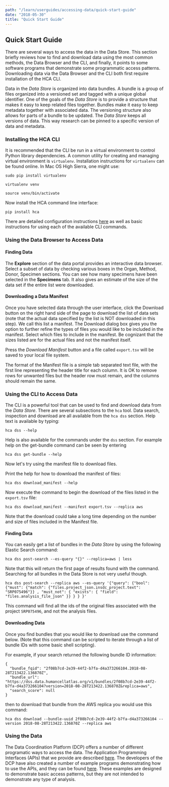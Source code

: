 ```yaml
---
path: "/learn/userguides/accessing-data/quick-start-guide"
date: "2018-05-30"
title: "Quick Start Guide"
---
```



## Quick Start Guide
There are several ways to access the data in the Data Store. This section briefly reviews how to find and download data using the most common methods, the Data Browser and the CLI, and finally, it points to some software programs that demonstrate some programmatic access patterns. Downloading data via the Data Browser and the CLI both first require installation of the HCA CLI.

Data in the *Data Store* is organized into data bundles. A bundle is a group of files organized into a versioned set and tagged with a unique global identifier. One of the goals of the *Data Store* is to provide a structure that makes it easy to keep related files together. Bundles make it easy to keep metadata together with associated data. The versioning structure also allows for parts of a bundle to be updated. The *Data Store* keeps all versions of data. This way research can be pinned to a specific version of data and metadata.

### Installing the HCA CLI
It is recommended that the CLI be run in a virtual environment to control Python library dependencies. A common utility for creating and managing virtual environment is `virtualenv`. Installation instructions for `virtualenv` can be found online. In Mac OS High Sierra, one might use:

`sudo pip install virtualenv`

`virtualenv venv`

`source venv/bin/activate`

Now install the HCA command line interface:

`pip install hca`

There are detailed configuration instructions [here](https://hca.readthedocs.io/en/latest/) as well as basic instructions for using each of the available CLI commands.

### Using the Data Browser to Access Data
#### Finding Data
The **Explore** section of the data portal provides an interactive data browser. Select a subset of data by checking various boxes in the Organ, Method, Donor, Specimen sections. You can see how many specimens have been selected in the **Specimens** tab. It also gives an estimate of the size of the data set if the entire list were downloaded.

#### Downloading a Data Manifest
Once you have selected data through the user interface, click the Download button on the right hand side of the page to download the list of data sets (note that the actual data specified by the list is NOT downloaded in this step). We call this list a manifest. The Download dialog box gives you the option to further refine the types of files you would like to be included in the manifest. Select which files to include in the manifest. Be cognizant that the sizes listed are for the actual files and not the manifest itself. 

Press the _Download Manifest_ button and a file called `export.tsv` will be saved to your local file system.

The format of the Manifest file is a simple tab separated text file, with the first line representing the header title for each column. It is OK to remove rows for unwanted files but the header row must remain, and the columns should remain the same.

### Using the CLI to Access Data
The CLI is a powerful tool that can be used to find and download data from the *Data Store*. There are several subsections to the `hca` tool. Data search, inspection and download are all available from the `hca dss` section. Help text is available by typing:

`hca dss --help`

Help is also available for the commands under the `dss` section. For example help on the get-bundle command can be seen by entering

`hca dss get-bundle --help`

Now let's try using the manifest file to download files. 

Print the help for how to download the manifest of files:

`hca dss download_manifest --help`

Now execute the command to begin the download of the files listed in the `export.tsv` file:

`hca dss download_manifest --manifest export.tsv --replica aws`

Note that the download could take a long time depending on the number and size of files included in the Manifest file.

#### Finding Data
You can easily get a list of bundles in the *Data Store* by using the following Elastic Search command:

`hca dss post-search --es-query "{}" --replica=aws | less`
    
Note that this will return the first page of results found with the command. Searching for all bundles in the Data Store is not very useful though. 

`hca dss post-search --replica aws --es-query '{"query": {"bool": {"must": {"match": {"files.project_json.insdc_project.text": "SRP075496"}} , "must_not": { "exists": { "field": "files.analysis_file_json" }} } } }'`

This command will find all the ids of the original files associated with the project `SRP075496`, and not the analysis files.

#### Downloading Data
Once you find bundles that you would like to download use the command below. (Note that this command can be scripted to iterate through a list of bundle IDs with some basic shell scripting).

For example, if your search returned the following bundle ID information:

    {
      "bundle_fqid": "2f08b7cd-2e39-44f2-b7fa-d4a373266104.2018-08-28T213422.136870Z",
      "bundle_url": "https://dss.data.humancellatlas.org/v1/bundles/2f08b7cd-2e39-44f2-b7fa-d4a373266104?version=2018-08-28T213422.136870Z&replica=aws",
      "search_score": null
    }

then to download that bundle from the AWS replica you would use this command:

    hca dss download --bundle-uuid 2f08b7cd-2e39-44f2-b7fa-d4a373266104 --version 2018-08-28T213422.136870Z --replica aws

### Using the Data
The Data Coordination Platform (DCP) offers a number of different programatic ways to access the data. The Application Programming Interfaces (APIs) that we provide are described [here](https://dev.data.humancellatlas.org/develop/api-documentation/data-store-consumer-api). The developers of the DCP have also created a number of example programs demonstrating how to use the APIs, and they can be found [here](https://dev.data.humancellatlas.org/develop/development-guides/consumer-vignettes). These examples are designed to demonstrate basic access patterns, but they  are not intended to demonstrate any type of analysis.

